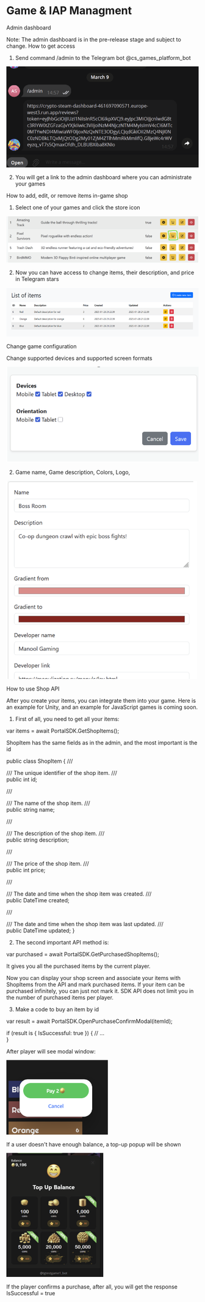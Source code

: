# Game & IAP Managment

Admin dashboard

Note: The admin dashboard is in the pre-release stage and subject to change.
How to get access

1. Send command /admin to the Telegram bot  @cs_games_platform_bot

![Описание изображения](images/game-and-iap/1.png)

2. You will get a link to the admin dashboard where you can administrate your games

How to add, edit, or remove items in-game shop

1. Select one of your games and click the store icon

![Описание изображения](images/game-and-iap/2.png)

2. Now you can have access to change items, their description, and price in Telegram stars

![Описание изображения](images/game-and-iap/3.png)

Change game configuration

Change supported devices and supported screen formats

![Описание изображения](images/game-and-iap/4.png)

2. Game name, Game description, Colors, Logo,

![Описание изображения](images/game-and-iap/5.png)

How to use Shop API

After you create your items, you can integrate them into your game.
Here is an example for Unity, and an example for JavaScript games is coming soon.

1. First of all, you need to get all your items:


var items = await PortalSDK.GetShopItems();


ShopItem has the same fields as in the admin, and the most important is the id

public class ShopItem
{
   /// <summary>
   /// The unique identifier of the shop item.
   /// </summary>
   public int id;

   /// <summary>
   /// The name of the shop item.
   /// </summary>
   public string name;

   /// <summary>
   /// The description of the shop item.
   /// </summary>
   public string description;

   /// <summary>
   /// The price of the shop item.
   /// </summary>
   public int price;

   /// <summary>
   /// The date and time when the shop item was created.
   /// </summary>
   public DateTime created;

   /// <summary>
   /// The date and time when the shop item was last updated.
   /// </summary>
   public DateTime updated;
}


2. The second important API method is:

var purchased = await PortalSDK.GetPurchasedShopItems();


It gives you all the purchased items by the current player.

Now you can display your shop screen and associate your items with ShopItems from the API and mark purchased items.
If your item can be purchased infinitely, you can just not mark it. SDK API does not limit you in the number of purchased items per player.


3. Make a code to buy an item by id

var result = await PortalSDK.OpenPurchaseConfirmModal(itemId);

if (result is { IsSuccessful: true })
{
   // ...   
}


After player will see modal window:

![Описание изображения](images/game-and-iap/6.png)

If a user doesn't have enough balance, a top-up popup will be shown

![Описание изображения](images/game-and-iap/7.png)

If the player confirms a purchase, after all, you will get the response IsSuccessful = true
